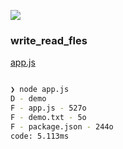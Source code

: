 ![](https://github.com/z-bj/write_read_fles/blob/master/images.jpg)

### write_read_fles

[app.js](https://github.com/z-bj/write_read_fles/blob/master/app.js)
```bash

❯ node app.js
D - demo
F - app.js - 527o
F - demo.txt - 5o
F - package.json - 244o
code: 5.113ms

```
